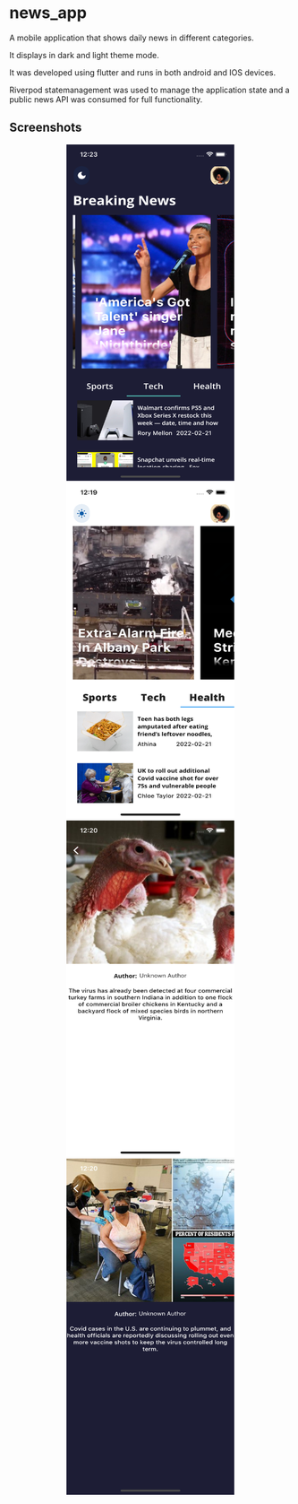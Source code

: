 # news_app

A mobile application that shows daily news in different categories. 

It displays in dark and light theme mode.

It was developed using flutter and runs in both android and IOS devices.

Riverpod statemanagement was used to manage the application state and a public news API was consumed for full functionality.



## Screenshots
<div align="center">
  <img src="/ss/ss2.png" width="300px" height="600"/>
  <img src="/ss/ss1.png" width="300px" height="600"/>
  <img src="/ss/ss3.png" width="300px" height="600"/>
  <img src="/ss/ss4.png" width="300px" height="600"/>
 </div>
